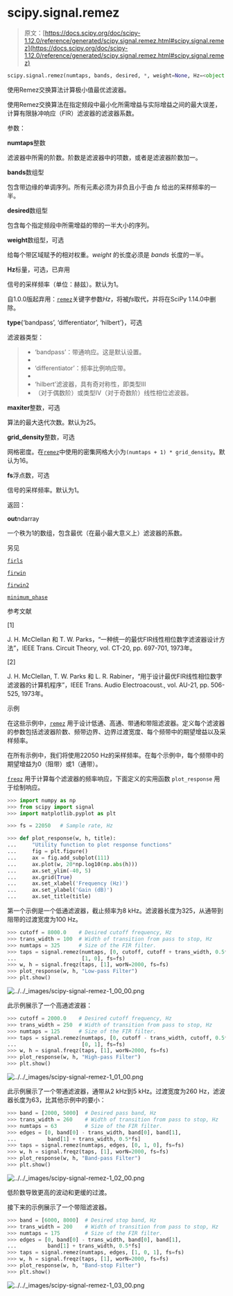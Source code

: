# scipy.signal.remez

> 原文：[https://docs.scipy.org/doc/scipy-1.12.0/reference/generated/scipy.signal.remez.html#scipy.signal.remez](https://docs.scipy.org/doc/scipy-1.12.0/reference/generated/scipy.signal.remez.html#scipy.signal.remez)

```py
scipy.signal.remez(numtaps, bands, desired, *, weight=None, Hz=<object object>, type='bandpass', maxiter=25, grid_density=16, fs=None)
```

使用Remez交换算法计算极小值最优滤波器。

使用Remez交换算法在指定频段中最小化所需增益与实际增益之间的最大误差，计算有限脉冲响应（FIR）滤波器的滤波器系数。

参数：

**numtaps**整数

滤波器中所需的阶数。阶数是滤波器中的项数，或者是滤波器阶数加一。

**bands**数组型

包含带边缘的单调序列。所有元素必须为非负且小于由 *fs* 给出的采样频率的一半。

**desired**数组型

包含每个指定频段中所需增益的带的一半大小的序列。

**weight**数组型，可选

给每个带区域赋予的相对权重。*weight* 的长度必须是 *bands* 长度的一半。

**Hz**标量，可选，已弃用

信号的采样频率（单位：赫兹）。默认为1。

自1.0.0版起弃用：[`remez`](#scipy.signal.remez "scipy.signal.remez")关键字参数*Hz*，将被*fs*取代，并将在SciPy 1.14.0中删除。

**type**{‘bandpass’, ‘differentiator’, ‘hilbert’}，可选

滤波器类型：

> +   ‘bandpass’：带通响应。这是默认设置。
> +   
> +   ‘differentiator’：频率比例响应带。
> +   
> +   ‘hilbert’滤波器，具有奇对称性，即类型III
> +   
>     （对于偶数阶）或类型IV（对于奇数阶）线性相位滤波器。

**maxiter**整数，可选

算法的最大迭代次数。默认为25。

**grid_density**整数，可选

网格密度。在[`remez`](#scipy.signal.remez "scipy.signal.remez")中使用的密集网格大小为`(numtaps + 1) * grid_density`。默认为16。

**fs**浮点数，可选

信号的采样频率。默认为1。

返回：

**out**ndarray

一个秩为1的数组，包含最优（在最小最大意义上）滤波器的系数。

另见

[`firls`](scipy.signal.firls.html#scipy.signal.firls "scipy.signal.firls")

[`firwin`](scipy.signal.firwin.html#scipy.signal.firwin "scipy.signal.firwin")

[`firwin2`](scipy.signal.firwin2.html#scipy.signal.firwin2 "scipy.signal.firwin2")

[`minimum_phase`](scipy.signal.minimum_phase.html#scipy.signal.minimum_phase "scipy.signal.minimum_phase")

参考文献

[1]

J. H. McClellan 和 T. W. Parks，“一种统一的最优FIR线性相位数字滤波器设计方法”，IEEE Trans. Circuit Theory, vol. CT-20, pp. 697-701, 1973年。

[2]

J. H. McClellan, T. W. Parks 和 L. R. Rabiner，“用于设计最优FIR线性相位数字滤波器的计算机程序”，IEEE Trans. Audio Electroacoust., vol. AU-21, pp. 506-525, 1973年。

示例

在这些示例中，[`remez`](#scipy.signal.remez "scipy.signal.remez") 用于设计低通、高通、带通和带阻滤波器。定义每个滤波器的参数包括滤波器阶数、频带边界、边界过渡宽度、每个频带中的期望增益以及采样频率。

在所有示例中，我们将使用22050 Hz的采样频率。在每个示例中，每个频带中的期望增益为0（阻带）或1（通带）。

[`freqz`](scipy.signal.freqz.html#scipy.signal.freqz "scipy.signal.freqz") 用于计算每个滤波器的频率响应，下面定义的实用函数 `plot_response` 用于绘制响应。

```py
>>> import numpy as np
>>> from scipy import signal
>>> import matplotlib.pyplot as plt 
```

```py
>>> fs = 22050   # Sample rate, Hz 
```

```py
>>> def plot_response(w, h, title):
...     "Utility function to plot response functions"
...     fig = plt.figure()
...     ax = fig.add_subplot(111)
...     ax.plot(w, 20*np.log10(np.abs(h)))
...     ax.set_ylim(-40, 5)
...     ax.grid(True)
...     ax.set_xlabel('Frequency (Hz)')
...     ax.set_ylabel('Gain (dB)')
...     ax.set_title(title) 
```

第一个示例是一个低通滤波器，截止频率为8 kHz。滤波器长度为325，从通带到阻带的过渡宽度为100 Hz。

```py
>>> cutoff = 8000.0    # Desired cutoff frequency, Hz
>>> trans_width = 100  # Width of transition from pass to stop, Hz
>>> numtaps = 325      # Size of the FIR filter.
>>> taps = signal.remez(numtaps, [0, cutoff, cutoff + trans_width, 0.5*fs],
...                     [1, 0], fs=fs)
>>> w, h = signal.freqz(taps, [1], worN=2000, fs=fs)
>>> plot_response(w, h, "Low-pass Filter")
>>> plt.show() 
```

![../../_images/scipy-signal-remez-1_00_00.png](../Images/3370d4778c9b86f917753e440f58bdf0.png)

此示例展示了一个高通滤波器：

```py
>>> cutoff = 2000.0    # Desired cutoff frequency, Hz
>>> trans_width = 250  # Width of transition from pass to stop, Hz
>>> numtaps = 125      # Size of the FIR filter.
>>> taps = signal.remez(numtaps, [0, cutoff - trans_width, cutoff, 0.5*fs],
...                     [0, 1], fs=fs)
>>> w, h = signal.freqz(taps, [1], worN=2000, fs=fs)
>>> plot_response(w, h, "High-pass Filter")
>>> plt.show() 
```

![../../_images/scipy-signal-remez-1_01_00.png](../Images/f9a8100275b93d0318cc53541d1f702b.png)

此示例展示了一个带通滤波器，通带从2 kHz到5 kHz。过渡宽度为260 Hz，滤波器长度为63，比其他示例中的要小：

```py
>>> band = [2000, 5000]  # Desired pass band, Hz
>>> trans_width = 260    # Width of transition from pass to stop, Hz
>>> numtaps = 63         # Size of the FIR filter.
>>> edges = [0, band[0] - trans_width, band[0], band[1],
...          band[1] + trans_width, 0.5*fs]
>>> taps = signal.remez(numtaps, edges, [0, 1, 0], fs=fs)
>>> w, h = signal.freqz(taps, [1], worN=2000, fs=fs)
>>> plot_response(w, h, "Band-pass Filter")
>>> plt.show() 
```

![../../_images/scipy-signal-remez-1_02_00.png](../Images/fe227d96640ac3d4d64728155e73cae4.png)

低阶数导致更高的波动和更缓的过渡。

接下来的示例展示了一个带阻滤波器。

```py
>>> band = [6000, 8000]  # Desired stop band, Hz
>>> trans_width = 200    # Width of transition from pass to stop, Hz
>>> numtaps = 175        # Size of the FIR filter.
>>> edges = [0, band[0] - trans_width, band[0], band[1],
...          band[1] + trans_width, 0.5*fs]
>>> taps = signal.remez(numtaps, edges, [1, 0, 1], fs=fs)
>>> w, h = signal.freqz(taps, [1], worN=2000, fs=fs)
>>> plot_response(w, h, "Band-stop Filter")
>>> plt.show() 
```

![../../_images/scipy-signal-remez-1_03_00.png](../Images/d039d75847c44d05a92d90d36e5a21e6.png)
